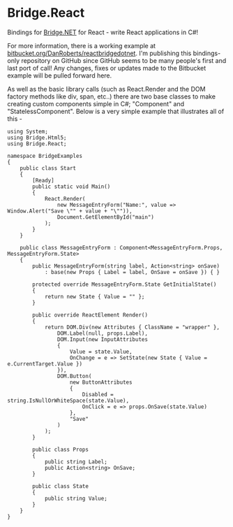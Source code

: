 # Bridge.React
Bindings for [Bridge.NET](http://bridge.net/) for React - write React applications in C#!

For more information, there is a working example at [bitbucket.org/DanRoberts/reactbridgedotnet](https://bitbucket.org/DanRoberts/reactbridgedotnet/). I'm publishing this bindings-only repository on GitHub since GitHub seems to be many people's first and last port of call! Any changes, fixes or updates made to the Bitbucket example will be pulled forward here.

As well as the basic library calls (such as React.Render and the DOM factory methods like div, span, etc..) there are two base classes to make creating custom components simple in C#; "Component" and "StatelessComponent". Below is a very simple example that illustrates all of this -

	using System;
	using Bridge.Html5;
	using Bridge.React;

	namespace BridgeExamples
	{
		public class Start
		{
			[Ready]
			public static void Main()
			{
				React.Render(
					new MessageEntryForm("Name:", value => Window.Alert("Save \"" + value + "\"")),
					Document.GetElementById("main")
				);
			}
		}

		public class MessageEntryForm : Component<MessageEntryForm.Props, MessageEntryForm.State>
		{
			public MessageEntryForm(string label, Action<string> onSave)
				: base(new Props { Label = label, OnSave = onSave }) { }

			protected override MessageEntryForm.State GetInitialState()
			{
				return new State { Value = "" };
			}

			public override ReactElement Render()
			{
				return DOM.Div(new Attributes { ClassName = "wrapper" },
					DOM.Label(null, props.Label),
					DOM.Input(new InputAttributes
					{
						Value = state.Value,
						OnChange = e => SetState(new State { Value = e.CurrentTarget.Value })
					}),
					DOM.Button(
						new ButtonAttributes
						{
							Disabled = string.IsNullOrWhiteSpace(state.Value),
							OnClick = e => props.OnSave(state.Value)
						},
						"Save"
					)
				);
			}

			public class Props
			{
				public string Label;
				public Action<string> OnSave;
			}

			public class State
			{
				public string Value;
			}
		}
	}
